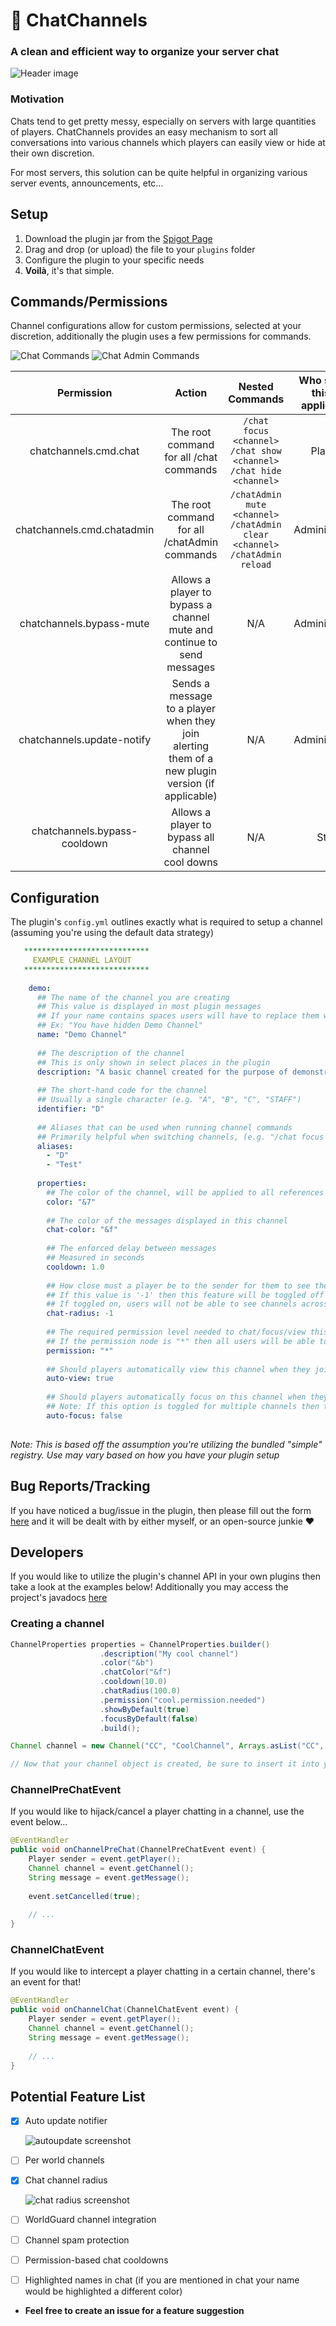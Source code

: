 # :speech_balloon: ChatChannels
### A clean and efficient way to organize your server chat
![Header image](http://image.prntscr.com/image/21438b93033c412b9547644d2089a3c3.png)

### Motivation
Chats tend to get pretty messy, especially on servers with large quantities of players. ChatChannels provides an easy mechanism to sort all conversations into various channels which players can easily view or hide at their own discretion.

For most servers, this solution can be quite helpful in organizing various server events, announcements, etc...

## Setup
1. Download the plugin jar from the [Spigot Page](https://www.spigotmc.org/resources/chatchannels.39100/)
2. Drag and drop (or upload) the file to your `plugins` folder
3. Configure the plugin to your specific needs
4. **Voilà**, it's that simple.

## Commands/Permissions
Channel configurations allow for custom permissions, selected at your discretion, additionally the plugin uses a few permissions for commands.

![Chat Commands](https://i.imgur.com/8am7f86.png)
![Chat Admin Commands](https://i.imgur.com/gQ7ql7Q.png)

|       **Permission**       |                                            **Action**                                            |                                          **Nested Commands**                                          | **Who should this be applied to?** |
|:--------------------------:|:------------------------------------------------------------------------------------------------:|:-----------------------------------------------------------------------------------------------------:|:----------------------------------:|
| chatchannels.cmd.chat      | The root command for all /chat commands                                                          | `/chat focus <channel>` `/chat show <channel>` `/chat hide <channel>`                                 | Players                            |
| chatchannels.cmd.chatadmin | The root command for all /chatAdmin commands                                                     | `/chatAdmin mute <channel>` `/chatAdmin clear <channel>` `/chatAdmin reload` | Administrators                     |
| chatchannels.bypass-mute   | Allows a player to bypass a channel mute and continue to send messages                           | N/A                                                                                                   | Administrators                     |
| chatchannels.update-notify | Sends a message to a player when they join alerting them of a new plugin version (if applicable) | N/A                                                                                                   | Administrators                   
| chatchannels.bypass-cooldown | Allows a player to bypass all channel cool downs | N/A                                                                                                   | Staff                     |

## Configuration
The plugin's `config.yml` outlines exactly what is required to setup a channel (assuming you're using the default data strategy)

```yml
   ****************************
     EXAMPLE CHANNEL LAYOUT
   ****************************
  
    demo:
      ## The name of the channel you are creating
      ## This value is displayed in most plugin messages
      ## If your name contains spaces users will have to replace them with '_' in their command
      ## Ex: "You have hidden Demo Channel"
      name: "Demo Channel"
  
      ## The description of the channel
      ## This is only shown in select places in the plugin
      description: "A basic channel created for the purpose of demonstrating the plugin"
  
      ## The short-hand code for the channel
      ## Usually a single character (e.g. "A", "B", "C", "STAFF")
      identifier: "D"
  
      ## Aliases that can be used when running channel commands
      ## Primarily helpful when switching channels, (e.g. "/chat focus D")
      aliases:
        - "D"
        - "Test"
  
      properties:
        ## The color of the channel, will be applied to all references to the channel
        color: "&7"
  
        ## The color of the messages displayed in this channel
        chat-color: "&f"
  
        ## The enforced delay between messages
        ## Measured in seconds
        cooldown: 1.0
  
        ## How close must a player be to the sender for them to see their messages
        ## If this value is '-1' then this feature will be toggled off for this specific chat
        ## If toggled on, users will not be able to see channels across different worlds
        chat-radius: -1
  
        ## The required permission level needed to chat/focus/view this channel
        ## If the permission node is "*" then all users will be able to interact with the channel
        permission: "*"
  
        ## Should players automatically view this channel when they join the server?
        auto-view: true
  
        ## Should players automatically focus on this channel when they join the server?
        ## Note: If this option is toggled for multiple channels then the user will be focued on whatever channel was processed last
        auto-focus: false
  
```

_Note: This is based off the assumption you're utilizing the bundled "simple" registry. Use may vary based on how you have your plugin setup_

## Bug Reports/Tracking
If you have noticed a bug/issue in the plugin, then please fill out the form [here](https://github.com/codenameflip/ChatChannels/issues/new) and it will be dealt with by either myself, or an open-source junkie :heart:

## Developers
If you would like to utilize the plugin's channel API in your own plugins then take a look at the examples below!
Additionally you may access the project's javadocs [here]()

### Creating a channel
```java
ChannelProperties properties = ChannelProperties.builder()
                    .description("My cool channel")
                    .color("&b")
                    .chatColor("&f")
                    .cooldown(10.0)
                    .chatRadius(100.0)
                    .permission("cool.permission.needed")
                    .showByDefault(true)
                    .focusByDefault(false)
                    .build();

Channel channel = new Channel("CC", "CoolChannel", Arrays.asList("CC", "CoolChannel"), properties);

// Now that your channel object is created, be sure to insert it into your registry so that ChatChannels recognizes it!
```

### ChannelPreChatEvent
If you would like to hijack/cancel a player chatting in a channel, use the event below...

```java
@EventHandler
public void onChannelPreChat(ChannelPreChatEvent event) {
    Player sender = event.getPlayer();
    Channel channel = event.getChannel();
    String message = event.getMessage();
    
    event.setCancelled(true);
    
    // ...
}
```

### ChannelChatEvent
If you would like to intercept a player chatting in a certain channel, there's an event for that!

```java
@EventHandler
public void onChannelChat(ChannelChatEvent event) {
    Player sender = event.getPlayer();
    Channel channel = event.getChannel();
    String message = event.getMessage();
    
    // ...
}
```

## Potential Feature List
- [X] Auto update notifier

  ![autoupdate screenshot](https://i.imgur.com/YVde6Ts.png)
  
- [ ] Per world channels
- [X] Chat channel radius

  ![chat radius screenshot](https://i.imgur.com/3Es96bZ.png) 

- [ ] WorldGuard channel integration
- [ ] Channel spam protection
- [ ] Permission-based chat cooldowns
- [ ] Highlighted names in chat (if you are mentioned in chat your name would be highlighted a different color)

- **Feel free to create an issue for a feature suggestion**
